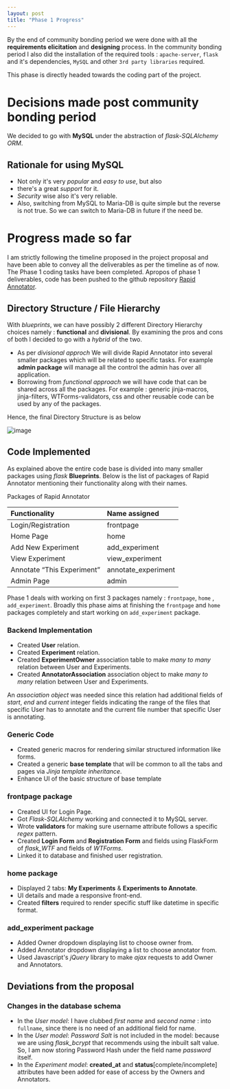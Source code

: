 ```yaml
---
layout: post
title: "Phase 1 Progress"
---
```


By the end of community bonding period we were done with all the **requirements elicitation** and **designing** process. In the community bonding period I also did the installation of the required tools : `apache-server`, `flask` and it's dependencies, `MySQL` and other `3rd party libraries` required.

This phase is directly headed towards the coding part of the project.

# [](#header-1)Decisions made post community bonding period
We decided to go with **MySQL** under the abstraction of _flask-SQLAlchemy ORM_.

## [](#header-2)Rationale for using MySQL

*   Not only it's very _popular_ and _easy to use_, but also
*   there's a great _support_ for it.
*   _Security_ wise also it's very reliable.
*   Also, switching from MySQL to Maria-DB is quite simple but the reverse is not true. So we can switch to Maria-DB in future if the need be.

# [](#header-1)Progress made so far
I am strictly following the timeline proposed in the project proposal and have been able to convey all the deliverables as per the timeline as of now. The Phase 1 coding tasks have been completed. Apropos of phase 1 deliverables, code has been pushed to the github repository [Rapid Annotator][repository-link].

## [](#header-2)Directory Structure / File Hierarchy
With _blueprints_, we can have possibly 2 different Directory Hierarchy choices namely : **functional** and **divisional**. By examining the pros and cons of both I decided to go with a _hybrid_ of the two.

*   As per _divisional approch_ We will divide Rapid Annotator into several smaller packages which will be related to specific tasks. For example **admin package** will manage all the control the admin has over all application.
*   Borrowing from _functional approach_ we will have code that can be shared across all the packages. For example : generic jinja-macros, jinja-filters, WTForms-validators, css and other reusable code can be used by any of the packages.   

Hence, the final Directory Structure is as below

![image](https://guptavaibhav18197.github.io/GSoC-Blog/assets/images/dirStructure.png)

## [](#header-2)Code Implemented
As explained above the entire code base is divided into many smaller packages using _flask_ **Blueprints**. Below is the list of packages of Rapid Annotator mentioning their functionality along with their names.

Packages of Rapid Annotator

| Functionality             | Name assigned         |
|:--------------------------|:----------------------|
| Login/Registration        | frontpage             |
| Home Page                 | home                  |
| Add New Experiment        | add_experiment        |
| View Experiment           | view_experiment       |
| Annotate “This Experiment”| annotate_experiment   |
| Admin Page                | admin                 |

Phase 1 deals with working on first 3 packages namely : `frontpage`, `home` , `add_experiment`. Broadly this phase aims at finishing the `frontpage` and `home` packages completely and start working on `add_experiment` package.

### Backend Implementation

*   Created **User** relation.
*   Created **Experiment** relation.
*   Created **ExperimentOwner** association table to make _many to many_ relation between User and Experiments.
*   Created **AnnotatorAssociation** association object to make _many to many_ relation between User and Experiments.

An _association object_ was needed since this relation had additional fields of _start_, _end_ and _current_ integer fields indicating the range of the files that specific User has to annotate and the current file number that specific User is annotating.

### Generic Code

*   Created generic macros for rendering similar structured information like forms.
*   Created a generic **base template** that will be common to all the tabs and pages via _Jinja template inheritance_.
*   Enhance UI of the basic structure of base template

### frontpage package

*   Created UI for Login Page.
*   Got _Flask-SQLAlchemy_ working and connected it to MySQL server.
*   Wrote **validators** for making sure username attribute follows a specific _regex_ pattern.
*   Created **Login Form** and **Registration Form** and fields using FlaskForm of _flask_WTF_ and fields of _WTForms_.
*   Linked it to database and finished user registration.

### home package

*   Displayed 2 tabs: **My Experiments** & **Experiments to Annotate**.
*   UI details and made a responsive front-end.
*   Created **filters** required to render specific stuff like datetime in specific format.

### add_experiment package

*   Added Owner dropdown displaying list to choose owner from.
*   Added Annotator dropdown displaying a list to choose annotator from.
*   Used Javascript's _jQuery_ library to make _ajax_ requests to add Owner and Annotators.

## Deviations from the proposal

### Changes in the database schema

*   In the _User model_: I have clubbed _first name_ and _second name_ : into `fullname`, since there is no need of an additional field for name.
*   In the _User model_: _Password Salt_ is not included in the model: because we are using _flask_bcrypt_ that recommends using the inbuilt salt value. So, I am now storing Password Hash under the field name _password_ itself.
*   In the _Experiment model_: **created_at** and **status**[complete/incomplete] attributes have been added for ease of access by the Owners and Annotators.  

[repository-link]: https://github.com/guptavaibhav18197/rapidannotator
